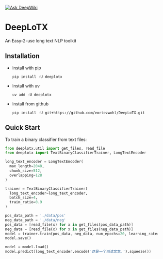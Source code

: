 [![Ask DeepWiki](https://deepwiki.com/badge.svg)](https://deepwiki.com/vortezwohl/DeepLoTX)

# DeepLoTX

An Easy-2-use long text NLP toolkit

## Installation

- Install with pip

    ```
    pip install -U deeplotx
    ```

- Install with uv

    ```
    uv add -U deeplotx
    ```
  
- Install from github

    ```
    pip install -U git+https://github.com/vortezwohl/DeepLoTX.git
    ```

## Quick Start

To train a binary classifier from text files:

```python
from deeplotx.util import get_files, read_file
from deeplotx import TextBinaryClassifierTrainer, LongTextEncoder

long_text_encoder = LongTextEncoder(
  max_length=2048,
  chunk_size=512,
  overlapping=128
)

trainer = TextBinaryClassifierTrainer(
  long_text_encoder=long_text_encoder,
  batch_size=4,
  train_ratio=0.9
)

pos_data_path = './data/pos'
neg_data_path = './data/neg'
pos_data = [read_file(x) for x in get_files(pos_data_path)]
neg_data = [read_file(x) for x in get_files(neg_data_path)]
model = trainer.train(pos_data, neg_data, num_epochs=20, learning_rate=2e-5, train_loss_threshold=1)
model.save()

model = model.load()
model.predict(long_text_encoder.encode('这是一个测试文本.').squeeze())
```
